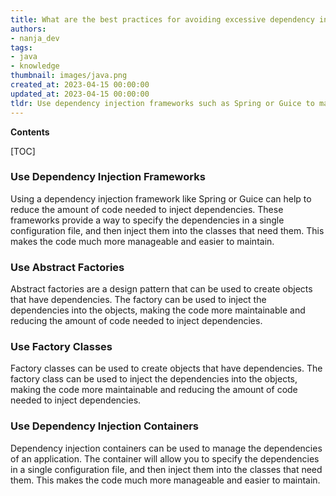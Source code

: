 ```yaml
---
title: What are the best practices for avoiding excessive dependency injection in constructors?
authors:
- nanja_dev
tags:
- java
- knowledge
thumbnail: images/java.png
created_at: 2023-04-15 00:00:00
updated_at: 2023-04-15 00:00:00
tldr: Use dependency injection frameworks such as Spring or Guice to manage dependencies and reduce constructor madness.
---
```


**Contents**

[TOC]

### Use Dependency Injection Frameworks

Using a dependency injection framework like Spring or Guice can help to reduce the amount of code needed to inject dependencies. These frameworks provide a way to specify the dependencies in a single configuration file, and then inject them into the classes that need them. This makes the code much more manageable and easier to maintain.

### Use Abstract Factories

Abstract factories are a design pattern that can be used to create objects that have dependencies. The factory can be used to inject the dependencies into the objects, making the code more maintainable and reducing the amount of code needed to inject dependencies.

### Use Factory Classes

Factory classes can be used to create objects that have dependencies. The factory class can be used to inject the dependencies into the objects, making the code more maintainable and reducing the amount of code needed to inject dependencies.

### Use Dependency Injection Containers

Dependency injection containers can be used to manage the dependencies of an application. The container will allow you to specify the dependencies in a single configuration file, and then inject them into the classes that need them. This makes the code much more manageable and easier to maintain.
